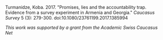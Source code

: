 Turmanidze, Koba. 2017. "Promises, lies and the accountability trap. Evidence from a survey experiment in Armenia and Georgia." _Caucasus Survey_ 5 (3): 279-300. doi:10.1080/23761199.2017.1385994

_This work was supported by a grant from the Academic Swiss Caucasus Net_
